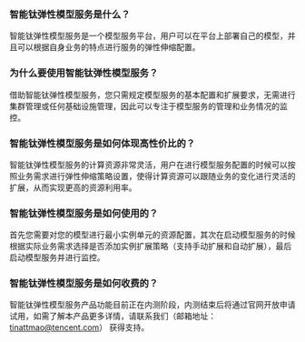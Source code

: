 ### 智能钛弹性模型服务是什么？
智能钛弹性模型服务是一个模型服务平台，用户可以在平台上部署自己的模型，并且可以根据自身业务的特点进行服务的弹性伸缩配置。

###  为什么要使用智能钛弹性模型服务？
借助智能钛弹性模型服务，您只需规定模型服务的基本配置和扩展要求，无需进行集群管理或任何基础设施管理，因此可以专注于模型服务的管理和业务情况的监控。

### 智能钛弹性模型服务是如何体现高性价比的？
智能钛弹性模型服务的计算资源非常灵活，用户在进行模型服务配置的时候可以按照业务需求进行弹性伸缩策略设置，使得计算资源可以跟随业务的变化进行灵活的扩展，从而实现更高的资源利用率。

### 智能钛弹性模型服务是如何使用的？
首先您需要对您的模型进行最小实例单元的资源配置，其次在启动模型服务的时候根据实际业务需求选择是否添加实例扩展策略（支持手动扩展和自动扩展），最后启动模型服务并进行监控。

### 智能钛弹性模型服务是如何收费的？
智能钛弹性模型服务产品功能目前正在内测阶段，内测结束后将通过官网开放申请试用，如需了解本产品更多详情，请联系我们（邮箱地址：tinattmao@tencent.com） 获得支持。
